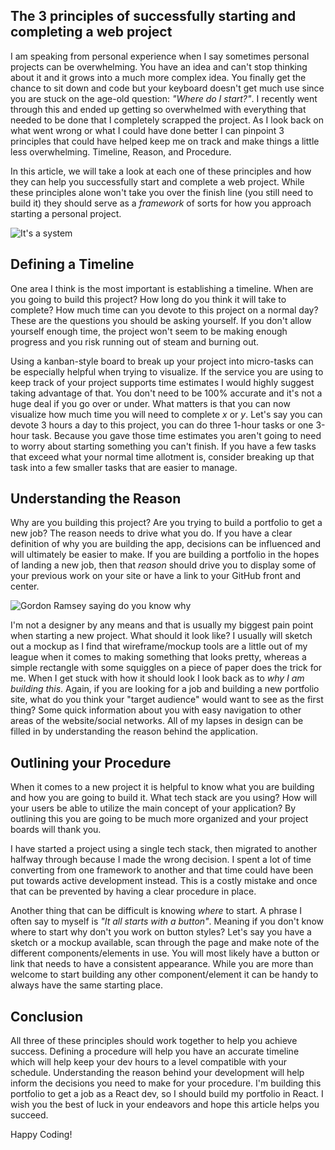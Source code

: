 ## The 3 principles of successfully starting and completing a web project

I am speaking from personal experience when I say sometimes personal projects can be overwhelming. You have an idea and can't stop thinking about it and it grows into a much more complex idea. You finally get the chance to sit down and code but your keyboard doesn't get much use since you are stuck on the age-old question: _"Where do I start?"_. I recently went through this and ended up getting so overwhelmed with everything that needed to be done that I completely scrapped the project. As I look back on what went wrong or what I could have done better I can pinpoint 3 principles that could have helped keep me on track and make things a little less overwhelming. Timeline, Reason, and Procedure.

In this article, we will take a look at each one of these principles and how they can help you successfully start and complete a web project. While these principles alone won't take you over the finish line (you still need to build it) they should serve as a _framework_ of sorts for how you approach starting a personal project.

![It's a system](https://media4.giphy.com/media/VdzZS1qXneqUQj6YgJ/giphy.gif?cid=ecf05e47m7r2rywsb6of0ctd9151uiw6ieede3jzwrwdsfbc&rid=giphy.gif&ct=g)

## Defining a Timeline

One area I think is the most important is establishing a timeline. When are you going to build this project? How long do you think it will take to complete? How much time can you devote to this project on a normal day? These are the questions you should be asking yourself. If you don't allow yourself enough time, the project won't seem to be making enough progress and you risk running out of steam and burning out.

Using a kanban-style board to break up your project into micro-tasks can be especially helpful when trying to visualize. If the service you are using to keep track of your project supports time estimates I would highly suggest taking advantage of that. You don't need to be 100% accurate and it's not a huge deal if you go over or under. What matters is that you can now visualize how much time you will need to complete _x_ or _y_. Let's say you can devote 3 hours a day to this project, you can do three 1-hour tasks or one 3-hour task. Because you gave those time estimates you aren't going to need to worry about starting something you can't finish. If you have a few tasks that exceed what your normal time allotment is, consider breaking up that task into a few smaller tasks that are easier to manage.

## Understanding the Reason

Why are you building this project? Are you trying to build a portfolio to get a new job? The reason needs to drive what you do. If you have a clear definition of why you are building the app, decisions can be influenced and will ultimately be easier to make. If you are building a portfolio in the hopes of landing a new job, then that _reason_ should drive you to display some of your previous work on your site or have a link to your GitHub front and center. 

![Gordon Ramsey saying do you know why](https://media3.giphy.com/media/fMzwSlqqgmHCqAFqJ9/giphy.gif?cid=ecf05e47e0okiuxe2o8cmky0283nvflhivfh92a1odhtqi2i&rid=giphy.gif&ct=g)

I'm not a designer by any means and that is usually my biggest pain point when starting a new project. What should it look like? I usually will sketch out a mockup as I find that wireframe/mockup tools are a little out of my league when it comes to making something that looks pretty, whereas a simple rectangle with some squiggles on a piece of paper does the trick for me. When I get stuck with how it should look I look back as to _why I am building this_. Again, if you are looking for a job and building a new portfolio site, what do you think your "target audience" would want to see as the first thing? Some quick information about you with easy navigation to other areas of the website/social networks. All of my lapses in design can be filled in by understanding the reason behind the application.

## Outlining your Procedure

When it comes to a new project it is helpful to know what you are building and how you are going to build it. What tech stack are you using? How will your users be able to utilize the main concept of your application? By outlining this you are going to be much more organized and your project boards will thank you.

I have started a project using a single tech stack, then migrated to another halfway through because I made the wrong decision. I spent a lot of time converting from one framework to another and that time could have been put towards active development instead. This is a costly mistake and once that can be prevented by having a clear procedure in place. 

Another thing that can be difficult is knowing _where_ to start. A phrase I often say to myself is _"It all starts with a button"_. Meaning if you don't know where to start why don't you work on button styles? Let's say you have a sketch or a mockup available, scan through the page and make note of the different components/elements in use. You will most likely have a button or link that needs to have a consistent appearance. While you are more than welcome to start building any other component/element it can be handy to always have the same starting place. 

## Conclusion

All three of these principles should work together to help you achieve success. Defining a procedure will help you have an accurate timeline which will help keep your dev hours to a level compatible with your schedule. Understanding the reason behind your development will help inform the decisions you need to make for your procedure. I'm building this portfolio to get a job as a React dev, so I should build my portfolio in React. I wish you the best of luck in your endeavors and hope this article helps you succeed.

Happy Coding!